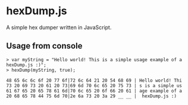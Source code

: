 # hexDump.js

A simple hex dumper written in JavaScript.

## Usage from console
```
> var myString = "Hello world! This is a simple usage example of a hexDump.js :)";
> hexDump(myString, true);

48 65 6c 6c 6f 20 77 6f|72 6c 64 21 20 54 68 69 | Hello world! Thi
73 20 69 73 20 61 20 73|69 6d 70 6c 65 20 75 73 | s is a simple us
61 67 65 20 65 78 61 6d|70 6c 65 20 6f 66 20 61 | age example of a
20 68 65 78 44 75 6d 70|2e 6a 73 20 3a 29 __ __ |  hexDump.js :)
```

